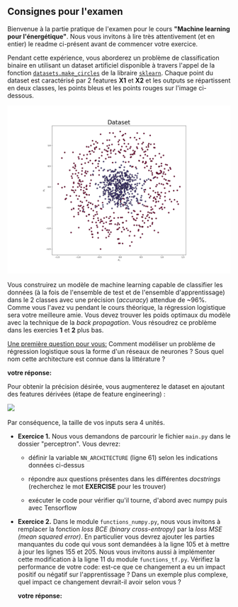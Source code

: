 ## Consignes pour l'examen

Bienvenue à la partie pratique de l'examen pour le cours <b>"Machine learning pour l'énergétique"</b>. Nous vous
invitons à lire très attentivement (et en entier) le readme ci-présent avant de commencer votre exercice.

Pendant cette expérience, vous aborderez un problème de classification binaire en utilisant un dataset artificiel
disponible à travers l'appel de la fonction
[```datasets.make_circles```](https://scikit-learn.org/stable/modules/generated/sklearn.datasets.make_circles.html)
de la libraire [```sklearn```](https://scikit-learn.org/stable/). Chaque point du dataset est caractérisé par 2 features
**X1** et **X2** et les outputs se répartissent en deux classes, les points bleus et les points rouges sur l'image ci-dessous.

![Représentation du dataset](perceptron/dataset.png)

Vous construirez un modèle de machine learning capable de classifier les données (à la fois de l'ensemble de test et de
l'ensemble d'apprentissage) dans le 2 classes avec une précision (*accuracy*) attendue de ~96%.
Comme vous l'avez vu pendant le cours théorique, la régression logistique sera votre meilleure amie.
Vous devez trouver les poids optimaux du modèle avec la technique de la *back propagation*. Vous résoudrez ce
problème dans les exercies **1** et **2** plus bas.

<ins>Une première question pour vous:</ins> Comment modéliser un problème de régression logistique sous la
forme d'un réseaux de neurones ? Sous quel nom cette architecture est connue  dans la littérature ?

**votre réponse:**

Pour obtenir la précision désirée, vous augmenterez le dataset en ajoutant des features dérivées
(étape de feature engineering) :

<img src="https://render.githubusercontent.com/render/math?math=\{x_1, x_2\} \rightarrow \{x_1, x_2, x_1^2, x_2^2\}">

Par conséquence, la taille de vos inputs sera 4 unités.

- <b>Exercice 1.</b> Nous vous demandons de parcourir le fichier ```main.py``` dans le dossier "perceptron". Vous devrez:

  - définir la variable ```NN_ARCHITECTURE``` (ligne 61) selon les indications données ci-dessus

  - répondre aux questions présentes dans les différentes *docstrings* (recherchez le mot **EXERCISE** pour les trouver)

  - exécuter le code pour vérifier qu'il tourne, d'abord avec numpy puis avec Tensorflow

- <b>Exercice 2.</b> Dans le module ```functions_numpy.py```, nous vous invitons à remplacer la fonction 
*loss BCE (binary cross-entropy)* par la *loss MSE (mean squared error)*. En particulier vous devrez ajouter les parties
manquantes du code qui vous sont demandées à la ligne 105 et à mettre à jour les lignes 155 et 205. Nous vous invitons aussi à
implémenter cette modification à la ligne 11 du module  ```functions_tf.py```.
Vérifiez la performance de votre code: est-ce que ce changement a eu un impact positif ou négatif sur 
l'apprentissage ? Dans un exemple plus complexe, quel impact ce changement devrait-il avoir selon vous ?

  **votre réponse:**